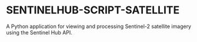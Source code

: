 # SENTINELHUB-SCRIPT-SATELLITE
A Python application for viewing and processing Sentinel-2 satellite imagery using the Sentinel Hub API.
